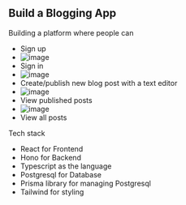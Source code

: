 

## Build a Blogging App
Building a platform where people can

- Sign up
- ![image](https://github.com/GauravGit2023/Medium-Blog-Clone-with-React-hono/assets/133406142/a9b59f3a-2f2e-41f4-ba90-8898e5ac4a92)
- Sign in
- ![image](https://github.com/GauravGit2023/Medium-Blog-Clone-with-React-hono/assets/133406142/216e3994-5321-41c6-9ba8-72aee5afcbb0)
- Create/publish new blog post with a text editor
- ![image](https://github.com/GauravGit2023/Medium-Blog-Clone-with-React-hono/assets/133406142/a9393f4d-ce5e-4279-8686-624b9ece6837)
- View published posts
- ![image](https://github.com/GauravGit2023/Medium-Blog-Clone-with-React-hono/assets/133406142/dcac211f-d4e8-400c-ac14-1b010ca3d67c)
- View all posts

Tech stack

- React for Frontend
- Hono for Backend
- Typescript as the language
- Postgresql for Database
- Prisma library for managing Postgresql
- Tailwind for styling


